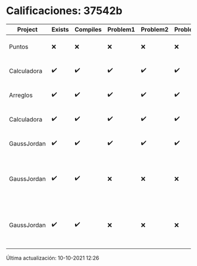 # Calificaciones: 37542b
|Project|Exists|Compiles|Problem1|Problem2|Problem3|Extra|CommitHash|CommitDate|CheckDate|Comments|DueDate|Grade|
|-|-|-|-|-|-|-|-|-|-|-|-|-|
|Puntos|❌|❌|❌|❌|❌|❌|NA|NA|10-10-2021 12:26:26|No se encontró el archivo en PracticasComputacionI/Puntos/Punto.cpp|15-10-2021 21:00:00|5.0|
|Calculadora|✔️|✔️|✔️|✔️|✔️|✔️|22afae6e1938d3b283cced550ee2f5f879bf76d1|23-09-2021 21:04:54|23-09-2021 21:47:53|nan|17-09-2021 21:00:00|7.0|
|Arreglos|✔️|✔️|✔️|✔️|✔️|✔️|22afae6e1938d3b283cced550ee2f5f879bf76d1|23-09-2021 21:04:54|23-09-2021 21:48:36|nan|24-09-2021 21:00:00|10.0|
|Calculadora|✔️|✔️|✔️|✔️|✔️|✔️|3cfeb0f0cc94c53bfcc2999d3334350e8b17a5c8|17-09-2021 13:13:37|17-09-2021 14:10:35|nan|17-09-2021 21:00:00|10.0|
|GaussJordan|✔️|✔️|✔️|✔️|✔️|✔️|2beef440b05dff49bf795c33b315b122bda7b453|01-10-2021 18:55:37|01-10-2021 20:10:46|nan|01-10-2021 21:00:00|10.0|
|GaussJordan|✔️|✔️|❌|❌|❌|❌|fa37a72ecfe142a49a39eb9d1070dc587bb9cbf1|01-10-2021 17:47:30|01-10-2021 18:02:24|No aplica correctamente el método de Gauss-Jordan-No aplica correctamente el método de Gauss-Jordan-No avisa al usuario que el sistema no tiene solución-No intercambia las filas cuando un pivote es cero|01-10-2021 21:00:00|6.0|
|GaussJordan|✔️|✔️|❌|❌|❌|❌|97976c7a1f1a50abd3c38c4f475bffcc97925551|01-10-2021 15:59:57|01-10-2021 16:19:22|No aplica correctamente el método de Gauss-Jordan-No aplica correctamente el método de Gauss-Jordan-No avisa al usuario que el sistema no tiene solución-No intercambia las filas cuando un pivote es cero|01-10-2021 21:00:00|6.0|

Última actualización: 10-10-2021 12:26